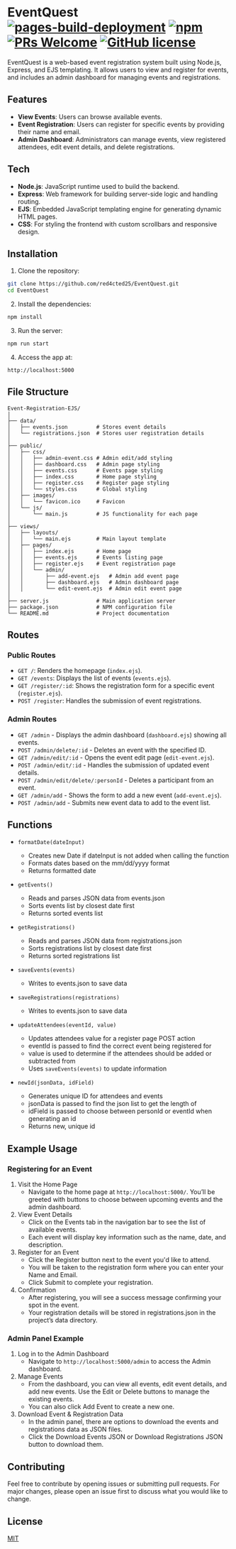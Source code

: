 # EventQuest [![pages-build-deployment](https://github.com/red4cted25/EventQuest/actions/workflows/pages/pages-build-deployment/badge.svg)](https://github.com/red4cted25/EventQuest/actions/workflows/pages/pages-build-deployment) [![npm](https://img.shields.io/npm/v/npm.svg?style=flat-square)](https://www.npmjs.com/package/npm) [![PRs Welcome](https://img.shields.io/badge/PRs-welcome-brightgreen.svg?style=flat-square)](http://makeapullrequest.com) [![GitHub license](https://img.shields.io/badge/license-MIT-blue.svg?style=flat-square)](https://github.com/your/your-project/blob/master/LICENSE)
EventQuest is a web-based event registration system built using Node.js, Express, and EJS templating. It allows users to view and register for events, and includes an admin dashboard for managing events and registrations.
## Features
- **View Events**: Users can browse available events.
- **Event Registration**: Users can register for specific events by providing their name and email.
- **Admin Dashboard**: Administrators can manage events, view registered attendees, edit event details, and delete registrations.

## Tech 
- **Node.js**: JavaScript runtime used to build the backend.
- **Express**: Web framework for building server-side logic and handling routing.
- **EJS**: Embedded JavaScript templating engine for generating dynamic HTML pages.
- **CSS**: For styling the frontend with custom scrollbars and responsive design.
## Installation

1. Clone the repository:

``` bash
git clone https://github.com/red4cted25/EventQuest.git
cd EventQuest
```

2. Install the dependencies:
```bash
npm install
```

3. Run the server:
```bash
npm run start
```

4. Access the app at:
```
http://localhost:5000
```
## File Structure
```
Event-Registration-EJS/
│
├── data/
│   ├── events.json         # Stores event details
│   └── registrations.json  # Stores user registration details
│
├── public/
│   ├── css/
│   │   ├── admin-event.css # Admin edit/add styling
│   │   ├── dashboard.css   # Admin page styling
│   │   ├── events.css      # Events page styling
│   │   ├── index.css       # Home page styling
│   │   ├── register.css    # Register page styling
│   │   └── styles.css      # Global styling
│   ├── images/             
│   │   └── favicon.ico     # Favicon
│   └── js/
│       └── main.js         # JS functionality for each page
│
├── views/
│   ├── layouts/
│   │   └── main.ejs        # Main layout template
│   ├── pages/
│   │   ├── index.ejs       # Home page
│   │   ├── events.ejs      # Events listing page
│   │   ├── register.ejs    # Event registration page
│   │   └── admin/          
│   │       ├── add-event.ejs   # Admin add event page
│   │       ├── dashboard.ejs   # Admin dashboard page
│   │       └── edit-event.ejs  # Admin edit event page
│
├── server.js               # Main application server
├── package.json            # NPM configuration file
└── README.md               # Project documentation
```
## Routes
### Public Routes
- `GET /`: Renders the homepage (`index.ejs`).
- `GET /events`: Displays the list of events (`events.ejs`).
- `GET /register/:id`: Shows the registration form for a specific event (`register.ejs`).
- `POST /register`: Handles the submission of event registrations.

### Admin Routes
- `GET /admin` - Displays the admin dashboard (`dashboard.ejs`) showing all events.
- `POST /admin/delete/:id` - Deletes an event with the specified ID.
- `GET /admin/edit/:id` - Opens the event edit page (`edit-event.ejs`).
- `POST /admin/edit/:id` - Handles the submission of updated event details.
- `POST /admin/edit/delete/:personId` - Deletes a participant from an event.
- `GET /admin/add` - Shows the form to add a new event (`add-event.ejs`).
- `POST /admin/add` - Submits new event data to add to the event list.


## Functions

- `formatDate(dateInput)`
  - Creates new Date if dateInput is not added when calling the function
  - Formats dates based on the mm/dd/yyyy format
  - Returns formatted date

- `getEvents()`
  - Reads and parses JSON data from events.json
  - Sorts events list by closest date first
  - Returns sorted events list

- `getRegistrations()`
  - Reads and parses JSON data from registrations.json
  - Sorts registrations list by closest date first
  - Returns sorted registrations list

- `saveEvents(events)`
  - Writes to events.json to save data

- `saveRegistrations(registrations)`
  - Writes to events.json to save data
  
- `updateAttendees(eventId, value)`
  - Updates attendees value for a register page POST action
  - eventId is passed to find the correct event being registered for
  - value is used to determine if the attendees should be added or subtracted from
  - Uses `saveEvents(events)` to update information

- `newId(jsonData, idField)`
  - Generates unique ID for attendees and events
  - jsonData is passed to find the json list to get the length of
  - idField is passed to choose between personId or eventId when generating an id
  - Returns new, unique id
## Example Usage
### Registering for an Event

1. Visit the Home Page
   - Navigate to the home page at `http://localhost:5000/`. You’ll be greeted with buttons to choose between upcoming events and the admin dashboard.
2. View Event Details
   - Click on the Events tab in the navigation bar to see the list of available events.
   - Each event will display key information such as the name, date, and description.
3. Register for an Event
   - Click the Register button next to the event you'd like to attend.
   - You will be taken to the registration form where you can enter your Name and Email.
   - Click Submit to complete your registration.
4. Confirmation
   - After registering, you will see a success message confirming your spot in the event.
   - Your registration details will be stored in registrations.json in the project’s data directory.

### Admin Panel Example
1. Log in to the Admin Dashboard
   - Navigate to `http://localhost:5000/admin` to access the Admin dashboard.
2. Manage Events
   - From the dashboard, you can view all events, edit event details, and add new events. Use the Edit or Delete buttons to manage the existing events.
   - You can also click Add Event to create a new one.
3. Download Event & Registration Data
   - In the admin panel, there are options to download the events and registrations data as JSON files. 
   - Click the Download Events JSON or Download Registrations JSON button to download them.
## Contributing
Feel free to contribute by opening issues or submitting pull requests. For major changes, please open an issue first to discuss what you would like to change.


## License

[MIT](https://choosealicense.com/licenses/mit/)
